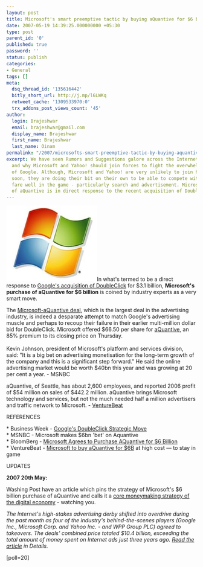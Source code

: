 ```yaml
---
layout: post
title: Microsoft's smart preemptive tactic by buying aQuantive for $6 billion
date: 2007-05-19 14:39:25.000000000 +05:30
type: post
parent_id: '0'
published: true
password: ''
status: publish
categories:
- General
tags: []
meta:
  dsq_thread_id: '135616442'
  bitly_short_url: http://j.mp/l6LWKq
  retweet_cache: '1309533970:0'
  trx_addons_post_views_count: '45'
author:
  login: Brajeshwar
  email: brajeshwar@gmail.com
  display_name: Brajeshwar
  first_name: Brajeshwar
  last_name: Oinam
permalink: "/2007/microsofts-smart-preemptive-tactic-by-buying-aquantive-for-6-billion/"
excerpt: We have seen Rumors and Suggestions galore across the Internet space on how
  and why Microsoft and Yahoo! should join forces to fight the overwhelming success
  of Google. Although, Microsoft and Yahoo! are very unlikely to join hands anytime
  soon, they are doing their bit on their own to be able to compete with Google and
  fare well in the game - particularly search and advertisement. Microsoft's purchase
  of aQuantive is in direct response to the recent acquisition of DoubleClick by Google.
---
```

<p><img src="/static/2007/05/microsoft-windows.jpg" alt="Microsoft" style="border: 0 none;" />In what's termed to be a direct response to <a href="http://www.brajeshwar.com/2007/google-acquires-doubleclick-for-31-billion/">Google's acquisition of DoubleClick</a> for $3.1 billion, <strong>Microsoft's purchase of aQuantive for $6 billion</strong> is coined by industry experts as a very smart move.</p>
<p>The <a href="http://venturebeat.com/2007/05/18/microsoft-to-buy-aquantive-for-6b-at-high-cost-to-stay-in-game/">Microsoft-aQuantive deal</a>, which is the largest deal in the advertising industry, is indeed a desparate attempt to match Google's advertising muscle and perhaps to recoup their failure in their earlier multi-million dollar bid for DoubleClick. Microsoft offered $66.50 per share for <a href="http://www.aquantive.com/">aQuantive</a>, an 85% premium to its closing price on Thursday.<br />
<!--more--><br />
Kevin Johnson, president of Microsoft's platform and services division, said: "It is a big bet on advertising monetisation for the long-term growth of the company and this is a significant step forward." He said the online advertising market would be worth $40bn this year and was growing at 20 per cent a year. - MSNBC</p>
<p>aQuantive, of Seattle, has about 2,600 employees, and reported 2006 profit of $54 million on sales of $442.2 million. aQuantive brings Microsoft technology and services, but not the much needed half a million advertisers and traffic network to Microsoft. - <a href="http://venturebeat.com/2007/05/18/microsoft-to-buy-aquantive-for-6b-at-high-cost-to-stay-in-game/">VentureBeat</a></p>
<p>REFERENCES</p>
<p>* Business Week - <a href="http://www.businessweek.com/technology/content/apr2007/tc20070414_675511.htm">Google's DoubleClick Strategic Move</a><br />
* MSNBC - Microsoft makes $6bn 'bet' on Aquantive<br />
* BloomBerg - <a href="http://www.bloomberg.com/apps/news?pid=20601087&amp;sid=aFSr032wVr.Q">Microsoft Agrees to Purchase AQuantive for $6 Billion</a><br />
* VentureBeat - <a href="http://venturebeat.com/2007/05/18/microsoft-to-buy-aquantive-for-6b-at-high-cost-to-stay-in-game/">Microsoft to buy aQuantive for $6B</a> at high cost &mdash; to stay in game</p>
<p>UPDATES</p>
<p><strong>2007 20th May:</strong></p>
<p>Washing Post have an article which pins the strategy of Microsoft's $6 billion purchase of aQuantive and calls it a <a href="http://www.washingtonpost.com/wp-dyn/content/article/2007/05/18/AR2007051802121.html">core moneymaking strategy of the digital economy</a> - watching you.</p>
<p><em>The Internet's high-stakes advertising derby shifted into overdrive during the past month as four of the industry's behind-the-scenes players (Google Inc., Microsoft Corp. and Yahoo Inc. - and WPP Group PLC) agreed to takeovers. The deals' combined price totaled $10.4 billion, exceeding the total amount of money spent on Internet ads just three years ago. <a href="http://www.physorg.com/news98775785.html">Read the article</a> in Details.</em></p>
<p>[poll=20]</p>

